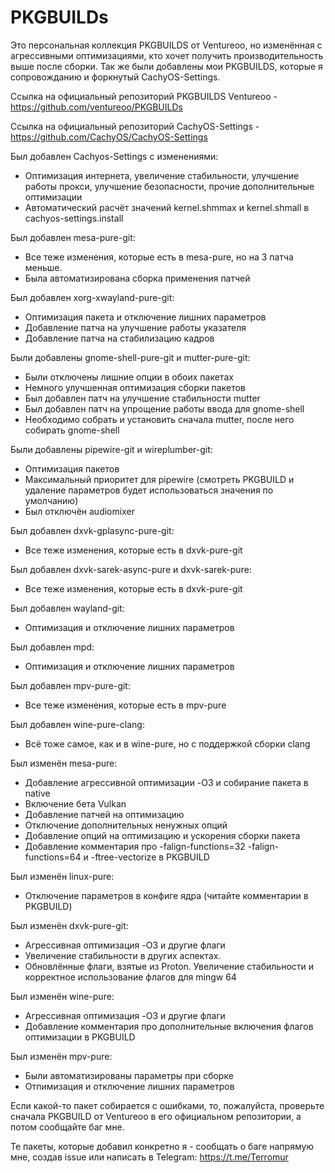 # PKGBUILDs

Это персональная коллекция PKGBUILDS от Ventureoo, но изменённая с агрессивными оптимизациями, кто хочет получить производительность выше после сборки. 
Так же были добавлены мои PKGBUILDS, которые я сопровожданию и форкнутый CachyOS-Settings.

Ссылка на официальный репозиторий PKGBUILDS Ventureoo - https://github.com/ventureoo/PKGBUILDs

Ссылка на официальный репозиторий CachyOS-Settings - https://github.com/CachyOS/CachyOS-Settings

Был добавлен Cachyos-Settings с изменениями:
- Оптимизация интернета, увеличение стабильности, улучшение работы прокси, улучшение безопасности, прочие дополнительные оптимизации
- Автоматический расчёт значений kernel.shmmax и kernel.shmall в cachyos-settings.install

Был добавлен mesa-pure-git:
- Все теже изменения, которые есть в mesa-pure, но на 3 патча меньше.
- Была автоматизирована сборка применения патчей

Был добавлен xorg-xwayland-pure-git:
- Оптимизация пакета и отключение лишних параметров
- Добавление патча на улучшение работы указателя
- Добавление патча на стабилизацию кадров

Были добавлены gnome-shell-pure-git и mutter-pure-git:
- Были отключены лишние опции в обоих пакетах
- Немного улучшенная оптимизация сборки пакетов
- Был добавлен патч на улучшение стабильности mutter
- Был добавлен патч на упрощение работы ввода для gnome-shell
- Необходимо собрать и установить сначала mutter, после него собирать gnome-shell

Были добавлены pipewire-git и wireplumber-git:
- Оптимизация пакетов
- Максимальный приоритет для pipewire (смотреть PKGBUILD и удаление параметров будет использоваться значения по умолчанию)
- Был отключён audiomixer

Был добавлен dxvk-gplasync-pure-git:
- Все теже изменения, которые есть в dxvk-pure-git

Был добавлен dxvk-sarek-async-pure и dxvk-sarek-pure:
- Все теже изменения, которые есть в dxvk-pure-git

Был добавлен wayland-git:
- Оптимизация и отключение лишних параметров

Был добавлен mpd:
- Оптимизация и отключение лишних параметров

Был добавлен mpv-pure-git:
- Все теже изменения, которые есть в mpv-pure

Был добавлен wine-pure-clang:
- Всё тоже самое, как и в wine-pure, но с поддержкой сборки clang

Был изменён mesa-pure:
- Добавление агрессивной оптимизации -O3 и собирание пакета в native
- Включение бета Vulkan
- Добавление патчей на оптимизацию
- Отключение дополнительных ненужных опций
- Добавление опций на оптимизацию и ускорения сборки пакета
- Добавление комментария про -falign-functions=32 -falign-functions=64 и -ftree-vectorize в PKGBUILD

Был изменён linux-pure:
- Отключение параметров в конфиге ядра (читайте комментарии в PKGBUILD)

Был изменён dxvk-pure-git:
- Агрессивная оптимизация -O3 и другие флаги
- Увеличение стабильности в других аспектах.
- Обновлённые флаги, взятые из Proton. Увеличение стабильности и корректное использование флагов для mingw 64

Был изменён wine-pure:
- Агрессивная оптимизация -O3 и другие флаги
- Добавление комментария про дополнительные включения флагов оптимизации в PKGBUILD

Был изменён mpv-pure:
- Были автоматизированы параметры при сборке
- Отпимизация и отключение лишних параметров

Если какой-то пакет собирается с ошибками, то, пожалуйста, проверьте сначала PKGBUILD от Ventureoo в его официальном репозитории, а потом сообщайте баг мне.

Те пакеты, которые добавил конкретно я - сообщать о баге напрямую мне, создав issue или написать в Telegram: https://t.me/Terromur
